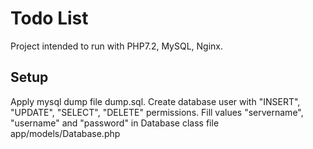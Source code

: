 # Todo List

Project intended to run with PHP7.2, MySQL, Nginx.

## Setup

Apply mysql dump file dump.sql.
Create database user with "INSERT", "UPDATE", "SELECT", "DELETE" permissions.
Fill values "servername", "username" and "password" in Database class file app/models/Database.php
